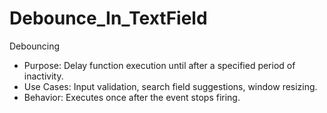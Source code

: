 

# Debounce_In_TextField

Debouncing
- Purpose: Delay function execution until after a specified period of inactivity.
- Use Cases: Input validation, search field suggestions, window resizing.
- Behavior: Executes once after the event stops firing.
